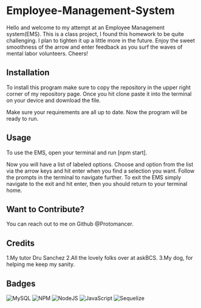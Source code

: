 # Employee-Management-System

Hello and welcome to my attempt at an Employee Management system(EMS). This is a class project, I found this
homework to be quite challenging. I plan to tighten it up a little more in the future. Enjoy the sweet smoothness of the arrow and enter feedback as you surf the waves of mental labor volunteers. Cheers!

## Installation

To install this program make sure to copy the repository in the upper right corner of my repository page.
Once you hit clone paste it into the terminal on your device and download the file. 

Make sure your requirements are all up to date.
Now the program will be ready to run.

## Usage 

To use the EMS, open your terminal and run [npm start].

Now you will have a list of labeled options. Choose and option from the list via the arrow keys and hit enter when you find a selection you want. Follow the prompts in the terminal to navigate further. To exit the EMS simply navigate to the exit and hit enter, then you should return to your terminal home.

## Want to Contribute?

You can reach out to me on Github @Protomancer.

## Credits

1.My tutor Dru Sanchez
2.All the lovely folks over at askBCS.
3.My dog, for helping me keep my sanity.




## Badges
![MySQL](https://img.shields.io/badge/mysql-%2300f.svg?style=for-the-badge&logo=mysql&logoColor=white)
![NPM](https://img.shields.io/badge/NPM-%23000000.svg?style=for-the-badge&logo=npm&logoColor=white)
![NodeJS](https://img.shields.io/badge/node.js-6DA55F?style=for-the-badge&logo=node.js&logoColor=white)
![JavaScript](https://img.shields.io/badge/javascript-%23323330.svg?style=for-the-badge&logo=javascript&logoColor=%23F7DF1E)
![Sequelize](https://img.shields.io/badge/Sequelize-52B0E7?style=for-the-badge&logo=Sequelize&logoColor=white)
